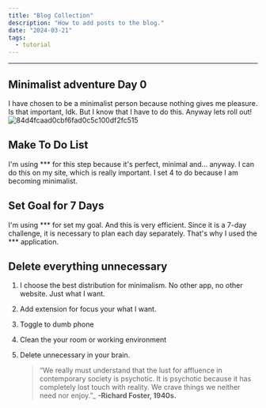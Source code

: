 ```yaml
---
title: "Blog Collection"
description: "How to add posts to the blog."
date: "2024-03-21"
tags:
  - tutorial
---
```


---

## Minimalist adventure Day 0
I have chosen to be a minimalist person because nothing gives me pleasure. Is that important, Idk. But I know that I have to do this. Anyway lets roll out!
![84d4fcaad0cbf6fad0c5c100df2fc515](https://github.com/user-attachments/assets/a061c3e1-86f8-4dce-9042-41d9c33b4715)

## Make To Do List
I'm using *** for this step because it's perfect, minimal and... anyway. I can do this on my site, which is really important. I set 4 to do because I am becoming minimalist.


## Set Goal for 7 Days 

I'm using *** for set my goal. And this is very efficient. Since it is a 7-day challenge, it is necessary to plan each day separately. That's why I used the *** application.

## Delete everything unnecessary

1. I choose the best distribution for minimalism. No other app, no other website. Just what I want.
2. Add extension for focus your what I want.
3. Toggle to dumb phone
4. Clean the your room or working environment
5. Delete unnecessary in your brain.

	>“We really must understand that the lust for affluence in contemporary society is psychotic. It is psychotic because it has completely lost touch with reality. We crave things we neither need nor enjoy.”_ **-Richard Foster, 1940s.**

